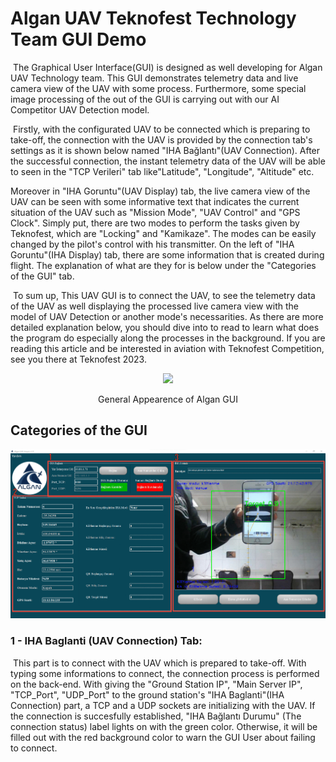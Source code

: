 # Algan UAV Teknofest Technology Team GUI Demo

​	The Graphical User Interface(GUI) is designed as well developing for Algan UAV Technology team. This GUI demonstrates telemetry data and live camera view of the UAV with some process. Furthermore, some special image processing of the out of the GUI is carrying out with our AI Competitor UAV Detection model. 

​	Firstly, with the configurated UAV to be connected which is preparing to take-off, the connection with the UAV is provided by the connection tab's settings as it is shown below named "IHA Bağlantı"(UAV Connection). After the successful connection, the instant telemetry data of the UAV will be able to seen in the "TCP Verileri" tab like"Latitude", "Longitude", "Altitude" etc. 

   Moreover in "IHA Goruntu"(UAV Display) tab, the live camera view of the UAV can be seen with some informative text that indicates the current situation of the UAV such as "Mission Mode", "UAV Control" and "GPS Clock". Simply put, there are two modes to perform the tasks given by Teknofest, which are "Locking" and "Kamikaze". The modes can be easily changed by the pilot's control with his transmitter. On the left of "IHA Goruntu"(IHA Display) tab, there are some information that is created during flight. The explanation of what are they for is below under the "Categories of the GUI" tab.

​    To sum up, This UAV GUI is to connect the UAV, to see the telemetry data of the UAV as well displaying the processed live camera view with the model of UAV Detection or another mode's necessarities. As there are more detailed explanation below, you should dive into to read to learn what does the program do especially along the processes in the background. If you are reading this article and be interested in aviation with Teknofest Competition, see you there at Teknofest 2023. 

<p align="center">
    <img src="https://user-images.githubusercontent.com/70758836/216790198-72316eb9-ff11-49c6-ba94-70ff67edc5ea.png"
</img>
</p>

<p align="center"> General Appearence of Algan GUI</p>

## Categories of the GUI 

<p align="center">
    <img src="https://github.com/kadirtuna/AlganGUIDemo/blob/main/Images/AlganGUIDemo2.png?raw=true"
</img>
</p>

### 1 - IHA Baglanti (UAV Connection) Tab:

​	This part is to connect with the UAV which is prepared to take-off. With typing some informations to connect, the connection process is performed on the back-end. With giving the "Ground Station IP", "Main Server IP", "TCP_Port", "UDP_Port" to the ground station's "IHA Baglanti"(IHA Connection) part, a TCP and a UDP sockets are initializing with the UAV. If the connection is succesfully established, "IHA Bağlantı Durumu" (The connection status) label lights on with the green color. Otherwise, it will be filled out with the red background color to warn the GUI User about failing to connect.

